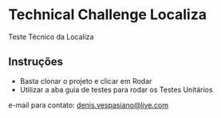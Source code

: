 # Technical Challenge Localiza
Teste Técnico da Localiza

## Instruções

- Basta clonar o projeto e clicar em Rodar
- Utilizar a aba guia de testes para rodar os Testes Unitários

e-mail para contato: denis.vespasiano@live.com
